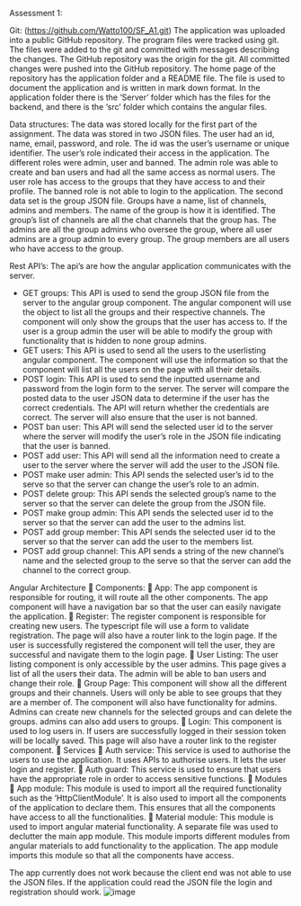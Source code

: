 Assessment 1:

Git: (https://github.com/Watto100/SF_A1.git)
The application was uploaded into a public GitHub repository. The program files were tracked using git. The files were added to the git and committed with messages describing the changes. The GitHub repository was the origin for the git. All committed changes were pushed into the GitHub repository. The home page of the repository has the application folder and a README file. The file is used to document the application and is written in mark down format. In the application folder there is the ‘Server’ folder which has the files for the backend, and there is the ‘src’ folder which contains the angular files.

Data structures:
The data was stored locally for the first part of the assignment. The data was stored in two JSON files. The user had an id, name, email, password, and role. The id was the user’s username or unique identifier. The user’s role indicated their access in the application. The different roles were admin, user and banned. The admin role was able to create and ban users and had all the same access as normal users. The user role has access to the groups that they have access to and their profile. The banned role is not able to login to the application.
The second data set is the group JSON file. Groups have a name, list of channels, admins and members. The name of the group is how it is identified. The group’s list of channels are all the chat channels that the group has. The admins are all the group admins who oversee the group, where all user admins are a group admin to every group. The group members are all users who have access to the group.

Rest API’s:
The api’s are how the angular application communicates with the server.
-	GET groups:
This API is used to send the group JSON file from the server to the angular group component. The angular component will use the object to list all the groups and their respective channels. The component will only show the groups that the user has access to. If the user is a group admin the user will be able to modify the group with functionality that is hidden to none group admins.
-	GET users:
This API is used to send all the users to the userlisting angular component. The component will use the information so that the component will list all the users on the page with all their details.
-	POST login: 
This API is used to send the inputted username and password from the login form to the server. The server will compare the posted data to the user JSON data to determine if the user has the correct credentials. The API will return whether the credentials are correct. The server will also ensure that the user is not banned.
-	POST ban user:
This API will send the selected user id to the server where the server will modify the user’s role in the JSON file indicating that the user is banned.
-	POST add user: 
This API will send all the information need to create a user to the server where the server will add the user to the JSON file.
-	POST make user admin:
This API sends the selected user’s id to the serve so that the server can change the user’s role to an admin.
-	POST delete group:
This API sends the selected group’s name to the server so that the server can delete the group from the JSON file.
-	POST make group admin:
This API sends the selected user id to the server so that the server can add the user to the admins list.
-	POST add group member:
This API sends the selected user id to the server so that the server can add the user to the members list.
-	POST add group channel:
This API sends a string of the new channel’s name and the selected group to the serve so that the server can add the channel to the correct group.


Angular Architecture
	Components:
	App: 
The app component is responsible for routing, it will route all the other components. The app component will have a navigation bar so that the user can easily navigate the application.
	Register:
The register component is responsible for creating new users. The typescript file will use a form to validate registration. The page will also have a router link to the login page. If the user is successfully registered the component will tell the user, they are successful and navigate them to the login page.
	User Listing:
The user listing component is only accessible by the user admins. This page gives a list of all the users their data. The admin will be able to ban users and change their role.
	Group Page:
This component will show all the different groups and their channels. Users will only be able to see groups that they are a member of. The component will also have functionality for admins. Admins can create new channels for the selected groups and can delete the groups. admins can also add users to groups.
	Login:
This component is used to log users in. If users are successfully logged in their session token will be locally saved. This page will also have a router link to the register component.
	Services
	Auth service:
This service is used to authorise the users to use the application. It uses APIs to authorise users. It lets the user login and register. 
	Auth guard:
This service is used to ensure that users have the appropriate role in order to access sensitive functions.
	Modules
	App module:
This module is used to import all the required functionality such as the ‘HttpClientModule’. It is also used to import all the components of the application to declare them. This ensures that all the components have access to all the functionalities.
	Material module:
This module is used to import angular material functionality. A separate file was used to declutter the main app module. This module imports different modules from angular materials to add functionality to the application. The app module imports this module so that all the components have access.


The app currently does not work because the client end was not able to use the JSON files. If the application could read the JSON file the login and registration should work.
![image](https://github.com/Watto100/SF_A1/assets/140489807/a3e7948d-93bd-4fa7-b59c-89892faa7e2f)

